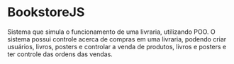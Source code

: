 # BookstoreJS
Sistema que simula o funcionamento de uma livraria, utilizando POO. O sistema possui controle acerca de compras em uma livraria, podendo criar usuários, livros, posters e controlar a venda de produtos, livros e posters e ter controle das ordens das vendas.
